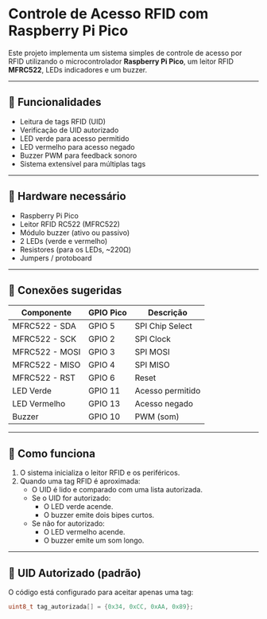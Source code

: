 # Controle de Acesso RFID com Raspberry Pi Pico

Este projeto implementa um sistema simples de controle de acesso por RFID utilizando o microcontrolador **Raspberry Pi Pico**, um leitor RFID **MFRC522**, LEDs indicadores e um buzzer.

---

## 🚀 Funcionalidades

- Leitura de tags RFID (UID)
- Verificação de UID autorizado
- LED verde para acesso permitido
- LED vermelho para acesso negado
- Buzzer PWM para feedback sonoro
- Sistema extensível para múltiplas tags

---

## 🧱 Hardware necessário

- Raspberry Pi Pico
- Leitor RFID RC522 (MFRC522)
- Módulo buzzer (ativo ou passivo)
- 2 LEDs (verde e vermelho)
- Resistores (para os LEDs, ~220Ω)
- Jumpers / protoboard

---

## 🔌 Conexões sugeridas

| Componente      | GPIO Pico | Descrição          |
|-----------------|------------|--------------------|
| MFRC522 - SDA   | GPIO 5     | SPI Chip Select    |
| MFRC522 - SCK   | GPIO 2     | SPI Clock          |
| MFRC522 - MOSI  | GPIO 3     | SPI MOSI           |
| MFRC522 - MISO  | GPIO 4     | SPI MISO           |
| MFRC522 - RST   | GPIO 6     | Reset              |
| LED Verde       | GPIO 11    | Acesso permitido   |
| LED Vermelho    | GPIO 13    | Acesso negado      |
| Buzzer          | GPIO 10    | PWM (som)          |

---

## 🧠 Como funciona

1. O sistema inicializa o leitor RFID e os periféricos.
2. Quando uma tag RFID é aproximada:
   - O UID é lido e comparado com uma lista autorizada.
   - Se o UID for autorizado:
     - O LED verde acende.
     - O buzzer emite dois bipes curtos.
   - Se não for autorizado:
     - O LED vermelho acende.
     - O buzzer emite um som longo.

---

## 🧾 UID Autorizado (padrão)

O código está configurado para aceitar apenas uma tag:

```c
uint8_t tag_autorizada[] = {0x34, 0xCC, 0xAA, 0x89};
